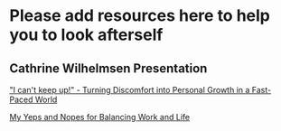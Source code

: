 # Please add resources here to help you to look afterself

## Cathrine Wilhelmsen Presentation

["I can't keep up!" - Turning Discomfort into Personal Growth in a Fast-Paced World](https://www.slideshare.net/CathrineWilhelmsen/i-cant-keep-up-turning-discomfort-into-personal-growth-in-a-fastpaced-world-sqlbits-2023)

[My Yeps and Nopes for Balancing Work and Life](https://www.cathrinewilhelmsen.net/yeps-nopes-balancing-work-life/)



